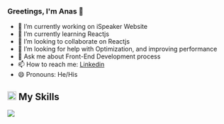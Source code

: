 ### Greetings, I'm Anas 👋


- 🔭 I’m currently working on iSpeaker Website
- 🌱 I’m currently learning Reactjs
- 👯 I’m looking to collaborate on Reactjs
- 🤔 I’m looking for help with Optimization, and improving performance
- 💬 Ask me about Front-End Development process
- 📫 How to reach me: [Linkedin](https://www.linkedin.com/in/anas-tariq-15b569113/)
- 😄 Pronouns: He/His


<h2> <img width="20" src="https://github.githubassets.com/images/icons/emoji/unicode/1f6e0.png"> My Skills</h2>
<img src="https://skillicons.dev/icons?i=html,css,bootstrap,js,ts,github,jest,npm,nodejs,express,postman,react,vite,vscode" />
